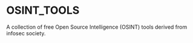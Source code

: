 # OSINT_TOOLS
A collection of free Open Source Intelligence (OSINT) tools derived from infosec society.

